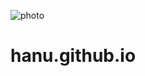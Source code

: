 ![photo](https://user-images.githubusercontent.com/85540996/123534325-09f41c00-d73a-11eb-9057-edd0fdcd287b.png)
# hanu.github.io
